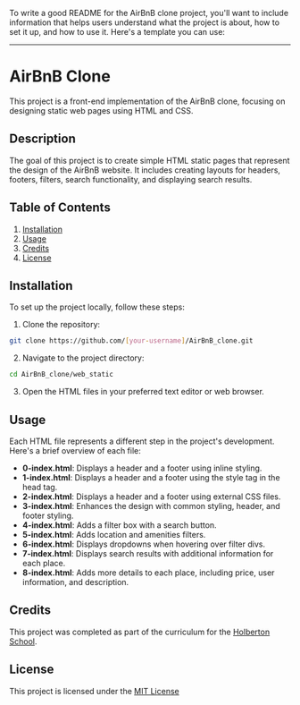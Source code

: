 To write a good README for the AirBnB clone project, you'll want to include information that helps users understand what the project is about, how to set it up, and how to use it. Here's a template you can use:

---

# AirBnB Clone

This project is a front-end implementation of the AirBnB clone, focusing on designing static web pages using HTML and CSS.

## Description

The goal of this project is to create simple HTML static pages that represent the design of the AirBnB website. It includes creating layouts for headers, footers, filters, search functionality, and displaying search results.

## Table of Contents

1. [Installation](#installation)
2. [Usage](#usage)
3. [Credits](#credits)
4. [License](#license)

## Installation

To set up the project locally, follow these steps:

1. Clone the repository:

```bash
git clone https://github.com/[your-username]/AirBnB_clone.git
```

2. Navigate to the project directory:

```bash
cd AirBnB_clone/web_static
```

3. Open the HTML files in your preferred text editor or web browser.

## Usage

Each HTML file represents a different step in the project's development. Here's a brief overview of each file:

- **0-index.html**: Displays a header and a footer using inline styling.
- **1-index.html**: Displays a header and a footer using the style tag in the head tag.
- **2-index.html**: Displays a header and a footer using external CSS files.
- **3-index.html**: Enhances the design with common styling, header, and footer styling.
- **4-index.html**: Adds a filter box with a search button.
- **5-index.html**: Adds location and amenities filters.
- **6-index.html**: Displays dropdowns when hovering over filter divs.
- **7-index.html**: Displays search results with additional information for each place.
- **8-index.html**: Adds more details to each place, including price, user information, and description.

## Credits

This project was completed as part of the curriculum for the [Holberton School](https://www.holbertonschool.com/).

## License

This project is licensed under the [MIT License](https://opensource.org/licenses/)
